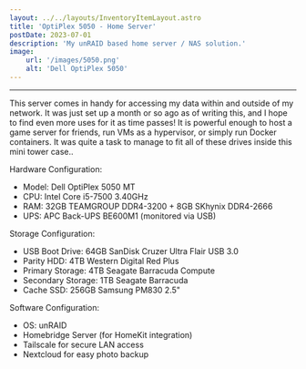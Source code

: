 ```yaml
---
layout: ../../layouts/InventoryItemLayout.astro
title: 'OptiPlex 5050 - Home Server'
postDate: 2023-07-01
description: 'My unRAID based home server / NAS solution.'
image:
    url: '/images/5050.png' 
    alt: 'Dell OptiPlex 5050'
---
```

____________________________________________________________________________________________
This server comes in handy for accessing my data within and outside of my network. It was just set up a month or so ago as of writing this, and I hope to
find even more uses for it as time passes! It is powerful enough to host a game server for friends, run VMs as a hypervisor, or simply run Docker containers.
It was quite a task to manage to fit all of these drives inside this mini tower case..


Hardware Configuration:
<ul>
<li>Model: Dell OptiPlex 5050 MT
<li>CPU: Intel Core i5-7500 3.40GHz
<li>RAM: 32GB TEAMGROUP DDR4-3200 + 8GB SKhynix DDR4-2666
<li>UPS: APC Back-UPS BE600M1 (monitored via USB)
</ul>

Storage Configuration:
<ul>
<li>USB Boot Drive: 64GB SanDisk Cruzer Ultra Flair USB 3.0
<li>Parity HDD: 4TB Western Digital Red Plus
<li>Primary Storage: 4TB Seagate Barracuda Compute
<li>Secondary Storage: 1TB Seagate Barracuda
<li>Cache SSD: 256GB Samsung PM830 2.5"
</ul>

Software Configuration:
<ul>
<li>OS: unRAID
<li>Homebridge Server (for HomeKit integration)
<li>Tailscale for secure LAN access
<li>Nextcloud for easy photo backup
</ul>
